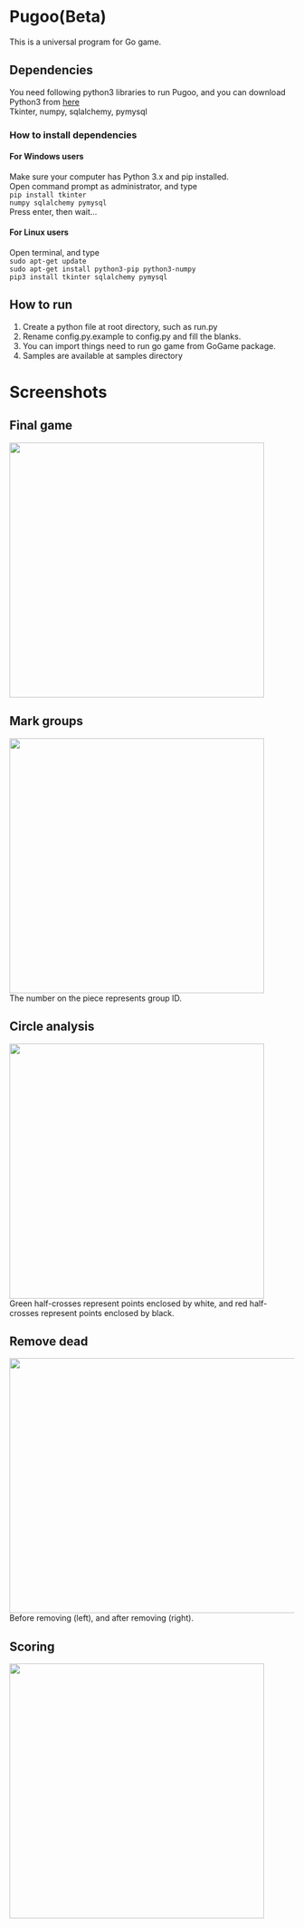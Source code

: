 # Pugoo(Beta)
This is a universal program for Go game.
## Dependencies

You need following python3 libraries to run Pugoo, and you can download Python3 from [here](https://www.python.org/downloads/)<br>
Tkinter, numpy, sqlalchemy, pymysql
### How to install dependencies
#### For Windows users
Make sure your computer has Python 3.x and pip installed.<br>
Open command prompt as administrator, and type<br>
<code>pip install tkinter numpy sqlalchemy pymysql</code><br>
Press enter, then wait...<br>
#### For Linux users
Open terminal, and type<br>
<code>sudo apt-get update</code><br>
<code>sudo apt-get install python3-pip python3-numpy</code><br>
<code>pip3 install tkinter sqlalchemy pymysql</code><br>

## How to run
1. Create a python file at root directory, such as run.py
2. Rename config.py.example to config.py and fill the blanks.
3. You can import things need to run go game from GoGame package.
4. Samples are available at samples directory

# Screenshots
## Final game
<img src="https://github.com/zzrcxb/sd_pics/blob/master/pugoo/blank.png" width="450" height="450"></br>

## Mark groups
<img src="https://github.com/zzrcxb/sd_pics/blob/master/pugoo/groups.png" width="450" height="450"></br>
The number on the piece represents group ID.

## Circle analysis
<img src="https://github.com/zzrcxb/sd_pics/blob/master/pugoo/circle_analysis.png" width="450" height="450"></br>
Green half-crosses represent points enclosed by white, and red half-crosses represent points enclosed by black.

## Remove dead
<img src="https://github.com/zzrcxb/sd_pics/blob/master/pugoo/remove_dead.png" width="900" height="450"></br>
Before removing (left), and after removing (right).

## Scoring
<img src="https://github.com/zzrcxb/sd_pics/blob/master/pugoo/score.png" width="450" height="450"></br>
